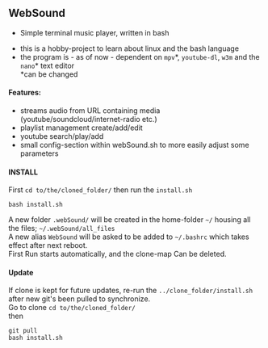 ## WebSound
- Simple terminal music player, written in bash
* this is a hobby-project to learn about linux and the bash language
* the program is - as of now - dependent on `mpv`\*, `youtube-dl`, `w3m` and the `nano`\* text editor  
	\*can be changed

#### Features:
- streams audio from URL containing media (youtube/soundcloud/internet-radio etc.)
- playlist management create/add/edit
- youtube search/play/add
- small config-section within webSound.sh to more easily adjust some parameters

#### INSTALL
First `cd to/the/cloned_folder/` then run the `install.sh`
```
bash install.sh
```  
A new folder `.webSound/` will be created in the home-folder `~/` housing all the files; `~/.webSound/all_files`  
A new alias `WebSound` will be asked to be added to `~/.bashrc` which takes effect after next reboot.  
First Run starts automatically, and the clone-map Can be deleted.  

#### Update
If clone is kept for future updates, re-run the `../clone_folder/install.sh` after new git's been pulled to synchronize.  
Go to clone `cd to/the/cloned_folder/`  
then
```
git pull  
bash install.sh
```
